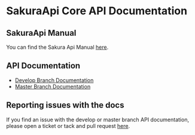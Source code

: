 # SakuraApi Core API Documentation

## SakuraApi Manual

You can find the Sakura Api Manual [here](https://github.com/sakuraapi/manual).

## API Documentation

- [Develop Branch Documentation](./develop/index.html)
- [Master Branch Documentation](./master/index.html)

## Reporting issues with the docs

If you find an issue with the develop or master branch API documentation, please open
a ticket or tack and pull request [here](https://github.com/sakuraapi/core/issues).
